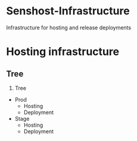 # Senshost-Infrastructure
Infrastructure for hosting and release deployments

# Hosting infrastructure
## Tree

1. Tree
  - Prod  
    - Hosting
    - Deployment
  - Stage
    - Hosting
    - Deployment

